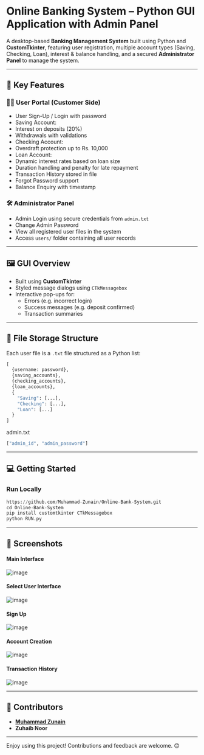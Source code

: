 # Online Banking System – Python GUI Application with Admin Panel

A desktop-based **Banking Management System** built using Python and **CustomTkinter**, featuring user registration, multiple account types (Saving, Checking, Loan), interest & balance handling, and a secured **Administrator Panel** to manage the system.

---

## 🎯 Key Features

### 👨‍💼 User Portal (Customer Side)

-  User Sign-Up / Login with password
-  Saving Account:
  - Interest on deposits (20%)
  - Withdrawals with validations
-  Checking Account:
  - Overdraft protection up to Rs. 10,000
-  Loan Account:
  - Dynamic interest rates based on loan size
  - Duration handling and penalty for late repayment
-  Transaction History stored in file
-  Forgot Password support
-  Balance Enquiry with timestamp

### 🛠️ Administrator Panel

-  Admin Login using secure credentials from `admin.txt`
-  Change Admin Password
-  View all registered user files in the system
-  Access `users/` folder containing all user records

---

## 🖼️ GUI Overview

- Built using **CustomTkinter**
- Styled message dialogs using `CTkMessagebox`
- Interactive pop-ups for:
  - Errors (e.g. incorrect login)
  - Success messages (e.g. deposit confirmed)
  - Transaction summaries

---

## 🔐 File Storage Structure

Each user file is a `.txt` file structured as a Python list:
```python
[
  {username: password},
  {saving_accounts},
  {checking_accounts},
  {loan_accounts},
  {
    "Saving": [...],
    "Checking": [...],
    "Loan": [...]
  }
]
```

admin.txt 
```python 
["admin_id", "admin_password"]
```
---
## 💻 Getting Started

### Run Locally
```python
https://github.com/Muhammad-Zunain/Online-Bank-System.git
cd Online-Bank-System
pip install customtkinter CTkMessagebox
python RUN.py
```
---
## 📸 Screenshots

#### Main Interface
![image](https://github.com/user-attachments/assets/1618d097-ca86-47de-9819-a8d3fc2eddf8)

#### Select User Interface
![image](https://github.com/user-attachments/assets/fae8a23b-23b6-49b6-8d19-a6e4570b5672)

#### Sign Up
![image](https://github.com/user-attachments/assets/723c5433-c9c1-4f7c-9a93-aac9b3afba6f)

#### Account Creation
![image](https://github.com/user-attachments/assets/a6e39a35-a056-4dea-9e4e-29e0ef811954)

#### Transaction History
![image](https://github.com/user-attachments/assets/0026037e-e961-44d3-a639-04f65793a906)



---

## 🤝 Contributors
- [**Muhammad Zunain**](https://github.com/Muhammad-Zunain)  
- **Zuhaib Noor**

---

Enjoy using this project! Contributions and feedback are welcome. 😊
